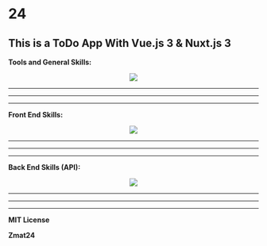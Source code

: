 # 24
## This is a ToDo App With <b>Vue.js 3</b> & <b>Nuxt.js 3</b> 

<p><b>Tools and General Skills: <b></p>
<p align="center">
    <img src="https://skillicons.dev/icons?i=github,vscode,git,md,postman&perline=5">
</p>
<hr><hr><hr>
<p><b>Front End Skills: </b></p>
<p align="center">
    <img src="https://skillicons.dev/icons?i=js,vue,nuxtjs,tailwind,html&perline=5">
</p>
<hr><hr><hr>
<p><b>Back End Skills (API): </b></p>
<p align="center">
    <img src="https://skillicons.dev/icons?i=php,mysql&perline=2">
</p>
<hr><hr><hr>

<p>MIT License</p>

Zmat24